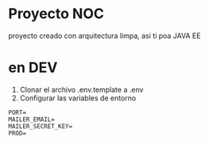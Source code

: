 # Proyecto NOC

proyecto creado con arquitectura limpa, asi ti poa JAVA EE

# en DEV
1. Clonar el archivo .env.template a .env
2. Configurar las variables de entorno
`````
PORT=
MAILER_EMAIL=
MAILER_SECRET_KEY=
PROD=
`````